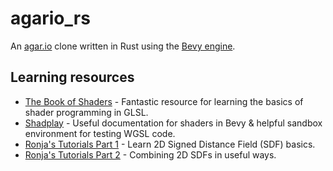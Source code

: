 # agario_rs

An [agar.io](https://agar.io/) clone written in Rust using the [Bevy engine](https://bevyengine.org/).

## Learning resources
- [The Book of Shaders](https://thebookofshaders.com) - Fantastic resource for learning the basics of shader programming in GLSL.
- [Shadplay](https://github.com/alphastrata/shadplay) - Useful documentation for shaders in Bevy & helpful sandbox environment for testing WGSL code.
- [Ronja's Tutorials Part 1](https://www.ronja-tutorials.com/post/034-2d-sdf-basics/) - Learn 2D Signed Distance Field (SDF) basics.
- [Ronja's Tutorials Part 2](https://www.ronja-tutorials.com/post/035-2d-sdf-combination/) - Combining 2D SDFs in useful ways.
